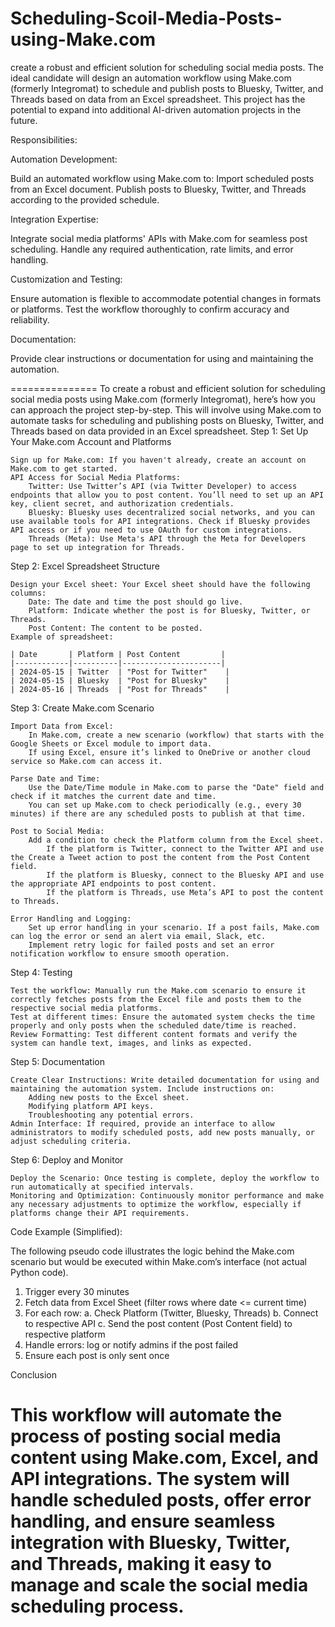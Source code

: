 # Scheduling-Scoil-Media-Posts-using-Make.com
create a robust and efficient solution for scheduling social media posts. The ideal candidate will design an automation workflow using Make.com (formerly Integromat) to schedule and publish posts to Bluesky, Twitter, and Threads based on data from an Excel spreadsheet. This project has the potential to expand into additional AI-driven automation projects in the future.

Responsibilities:

Automation Development:

Build an automated workflow using Make.com to:
Import scheduled posts from an Excel document.
Publish posts to Bluesky, Twitter, and Threads according to the provided schedule.

Integration Expertise:

Integrate social media platforms' APIs with Make.com for seamless post scheduling.
Handle any required authentication, rate limits, and error handling.

Customization and Testing:

Ensure automation is flexible to accommodate potential changes in formats or platforms.
Test the workflow thoroughly to confirm accuracy and reliability.

Documentation:

Provide clear instructions or documentation for using and maintaining the automation.

===============
To create a robust and efficient solution for scheduling social media posts using Make.com (formerly Integromat), here’s how you can approach the project step-by-step. This will involve using Make.com to automate tasks for scheduling and publishing posts on Bluesky, Twitter, and Threads based on data provided in an Excel spreadsheet.
Step 1: Set Up Your Make.com Account and Platforms

    Sign up for Make.com: If you haven't already, create an account on Make.com to get started.
    API Access for Social Media Platforms:
        Twitter: Use Twitter’s API (via Twitter Developer) to access endpoints that allow you to post content. You’ll need to set up an API key, client secret, and authorization credentials.
        Bluesky: Bluesky uses decentralized social networks, and you can use available tools for API integrations. Check if Bluesky provides API access or if you need to use OAuth for custom integrations.
        Threads (Meta): Use Meta's API through the Meta for Developers page to set up integration for Threads.

Step 2: Excel Spreadsheet Structure

    Design your Excel sheet: Your Excel sheet should have the following columns:
        Date: The date and time the post should go live.
        Platform: Indicate whether the post is for Bluesky, Twitter, or Threads.
        Post Content: The content to be posted.
    Example of spreadsheet:

    | Date       | Platform | Post Content         |
    |------------|----------|----------------------|
    | 2024-05-15 | Twitter  | "Post for Twitter"    |
    | 2024-05-15 | Bluesky  | "Post for Bluesky"    |
    | 2024-05-16 | Threads  | "Post for Threads"    |

Step 3: Create Make.com Scenario

    Import Data from Excel:
        In Make.com, create a new scenario (workflow) that starts with the Google Sheets or Excel module to import data.
        If using Excel, ensure it’s linked to OneDrive or another cloud service so Make.com can access it.

    Parse Date and Time:
        Use the Date/Time module in Make.com to parse the "Date" field and check if it matches the current date and time.
        You can set up Make.com to check periodically (e.g., every 30 minutes) if there are any scheduled posts to publish at that time.

    Post to Social Media:
        Add a condition to check the Platform column from the Excel sheet.
            If the platform is Twitter, connect to the Twitter API and use the Create a Tweet action to post the content from the Post Content field.
            If the platform is Bluesky, connect to the Bluesky API and use the appropriate API endpoints to post content.
            If the platform is Threads, use Meta’s API to post the content to Threads.

    Error Handling and Logging:
        Set up error handling in your scenario. If a post fails, Make.com can log the error or send an alert via email, Slack, etc.
        Implement retry logic for failed posts and set an error notification workflow to ensure smooth operation.

Step 4: Testing

    Test the workflow: Manually run the Make.com scenario to ensure it correctly fetches posts from the Excel file and posts them to the respective social media platforms.
    Test at different times: Ensure the automated system checks the time properly and only posts when the scheduled date/time is reached.
    Review Formatting: Test different content formats and verify the system can handle text, images, and links as expected.

Step 5: Documentation

    Create Clear Instructions: Write detailed documentation for using and maintaining the automation system. Include instructions on:
        Adding new posts to the Excel sheet.
        Modifying platform API keys.
        Troubleshooting any potential errors.
    Admin Interface: If required, provide an interface to allow administrators to modify scheduled posts, add new posts manually, or adjust scheduling criteria.

Step 6: Deploy and Monitor

    Deploy the Scenario: Once testing is complete, deploy the workflow to run automatically at specified intervals.
    Monitoring and Optimization: Continuously monitor performance and make any necessary adjustments to optimize the workflow, especially if platforms change their API requirements.

Code Example (Simplified):

The following pseudo code illustrates the logic behind the Make.com scenario but would be executed within Make.com’s interface (not actual Python code).

1. Trigger every 30 minutes
2. Fetch data from Excel Sheet (filter rows where date <= current time)
3. For each row:
    a. Check Platform (Twitter, Bluesky, Threads)
    b. Connect to respective API
    c. Send the post content (Post Content field) to respective platform
4. Handle errors: log or notify admins if the post failed
5. Ensure each post is only sent once

Conclusion

This workflow will automate the process of posting social media content using Make.com, Excel, and API integrations. The system will handle scheduled posts, offer error handling, and ensure seamless integration with Bluesky, Twitter, and Threads, making it easy to manage and scale the social media scheduling process.
=
